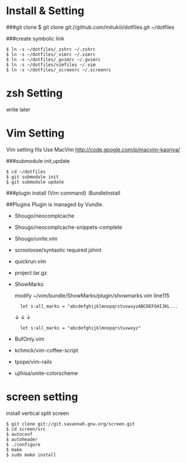 # Install & Setting
###git clone
    $ git clone git://github.com/mitukiii/dotfiles.git ~/dotfiles

###create symbolic link

    $ ln -s ~/dotfiles/_zshrc ~/.zshrc
    $ ln -s ~/dotfiles/_vimrc ~/.vimrc
    $ ln -s ~/dotfiles/_gvimrc ~/.gvimrc
    $ ln -s ~/dotfiles/vimfiles ~/.vim
    $ ln -s ~/dotfiles/_screenrc ~/.screenrc

# zsh Setting
write later

# Vim Setting
Vim setting fils
Use MacVim http://code.google.com/p/macvim-kaoriya/

###submodule init,update

    $ cd ~/dotfiles
    $ git submodule init
    $ git submodule update

###plugin install (Vim command)
    :BundleInstall


##Plugins
Plugin is managed by Vundle.

* Shougo/neocomplcache

* Shougo/neocomplcache-snippets-complete

* Shougo/unite.vim

* scrooloose/syntastic
  required jshint

* quickrun.vim

* project.tar.gz

* ShowMarks

    modify ~/vim/bundle/ShowMarks/plugin/showmarks.vim line115  

        let s:all_marks = "abcdefghijklmnopqrstuvwxyzABCDEFGHIJKL...
  ↓ ↓ ↓

        let s:all_marks = "abcdefghijklmnopqrstuvwxyz"

* BufOnly.vim

* kchmck/vim-coffee-script

* tpope/vim-rails

* ujihisa/unite-colorscheme


# screen setting
install vertical split screen

    $ git clone git://git.savannah.gnu.org/screen.git
    $ cd screen/src
    $ autoconf
    $ autoheader
    $ ./configure
    $ make
    $ sudo make install


